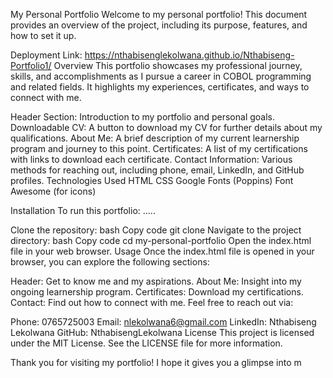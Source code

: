 My Personal Portfolio
Welcome to my personal portfolio! This document provides an overview of the project, including its purpose, features, and how to set it up.

Deployment Link: https://nthabisenglekolwana.github.io/Nthabiseng-Portfolio1/
Overview This portfolio showcases my professional journey, skills, and accomplishments as I pursue a career in COBOL programming and related fields. It highlights my experiences, certificates, and ways to connect with me.

Header Section: Introduction to my portfolio and personal goals. Downloadable CV: A button to download my CV for further details about my qualifications. About Me: A brief description of my current learnership program and journey to this point. Certificates: A list of my certifications with links to download each certificate. Contact Information: Various methods for reaching out, including phone, email, LinkedIn, and GitHub profiles. Technologies Used HTML CSS Google Fonts (Poppins) Font Awesome (for icons)

Installation To run this portfolio: .....

Clone the repository: bash Copy code git clone Navigate to the project directory: bash Copy code cd my-personal-portfolio Open the index.html file in your web browser. Usage Once the index.html file is opened in your browser, you can explore the following sections:

Header: Get to know me and my aspirations. About Me: Insight into my ongoing learnership program. Certificates: Download my certifications. Contact: Find out how to connect with me. Feel free to reach out via:

Phone: 0765725003 Email: nlekolwana6@gmail.com LinkedIn: Nthabiseng Lekolwana GitHub: NthabisengLekolwana License This project is licensed under the MIT License. See the LICENSE file for more information.

Thank you for visiting my portfolio! I hope it gives you a glimpse into m
